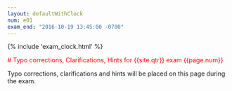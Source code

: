 ```yaml
---
layout: defaultWithClock
num: e01
exam_end: "2016-10-19 13:45:00 -0700"
---
```


{% include 'exam_clock.html' %}

<div style="clear:both; color:red;" markdown="1">
# Typo corrections, Clarifications, Hints for {{site.qtr}} exam {{page.num}}

</div>

Typo corrections, clarifications and hints will be placed on this page during the exam.

